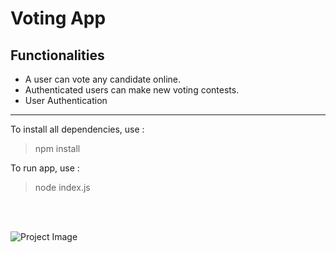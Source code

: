 # Voting App

## Functionalities
- A user can vote any candidate online.
- Authenticated users can make new voting contests.
- User Authentication

___

To install all dependencies, use :
> npm install

To run app, use :
> node index.js

<br>
<br>

![Project Image](https://res.cloudinary.com/dzex6ikkr/image/upload/v1615097953/voting_i4tgi1.png)